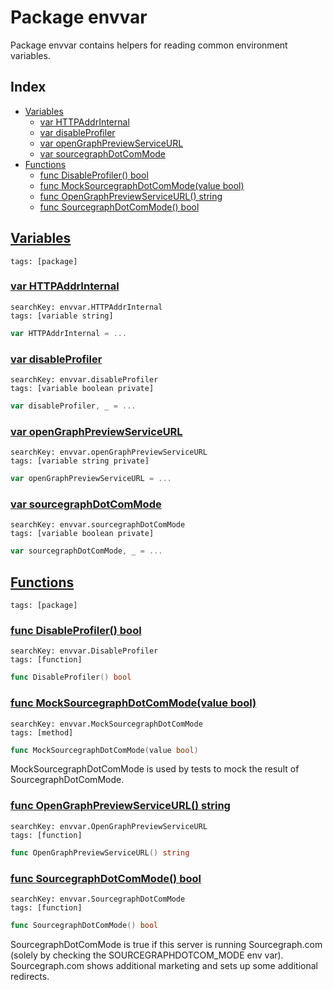 # Package envvar

Package envvar contains helpers for reading common environment variables. 

## Index

* [Variables](#var)
    * [var HTTPAddrInternal](#HTTPAddrInternal)
    * [var disableProfiler](#disableProfiler)
    * [var openGraphPreviewServiceURL](#openGraphPreviewServiceURL)
    * [var sourcegraphDotComMode](#sourcegraphDotComMode)
* [Functions](#func)
    * [func DisableProfiler() bool](#DisableProfiler)
    * [func MockSourcegraphDotComMode(value bool)](#MockSourcegraphDotComMode)
    * [func OpenGraphPreviewServiceURL() string](#OpenGraphPreviewServiceURL)
    * [func SourcegraphDotComMode() bool](#SourcegraphDotComMode)


## <a id="var" href="#var">Variables</a>

```
tags: [package]
```

### <a id="HTTPAddrInternal" href="#HTTPAddrInternal">var HTTPAddrInternal</a>

```
searchKey: envvar.HTTPAddrInternal
tags: [variable string]
```

```Go
var HTTPAddrInternal = ...
```

### <a id="disableProfiler" href="#disableProfiler">var disableProfiler</a>

```
searchKey: envvar.disableProfiler
tags: [variable boolean private]
```

```Go
var disableProfiler, _ = ...
```

### <a id="openGraphPreviewServiceURL" href="#openGraphPreviewServiceURL">var openGraphPreviewServiceURL</a>

```
searchKey: envvar.openGraphPreviewServiceURL
tags: [variable string private]
```

```Go
var openGraphPreviewServiceURL = ...
```

### <a id="sourcegraphDotComMode" href="#sourcegraphDotComMode">var sourcegraphDotComMode</a>

```
searchKey: envvar.sourcegraphDotComMode
tags: [variable boolean private]
```

```Go
var sourcegraphDotComMode, _ = ...
```

## <a id="func" href="#func">Functions</a>

```
tags: [package]
```

### <a id="DisableProfiler" href="#DisableProfiler">func DisableProfiler() bool</a>

```
searchKey: envvar.DisableProfiler
tags: [function]
```

```Go
func DisableProfiler() bool
```

### <a id="MockSourcegraphDotComMode" href="#MockSourcegraphDotComMode">func MockSourcegraphDotComMode(value bool)</a>

```
searchKey: envvar.MockSourcegraphDotComMode
tags: [method]
```

```Go
func MockSourcegraphDotComMode(value bool)
```

MockSourcegraphDotComMode is used by tests to mock the result of SourcegraphDotComMode. 

### <a id="OpenGraphPreviewServiceURL" href="#OpenGraphPreviewServiceURL">func OpenGraphPreviewServiceURL() string</a>

```
searchKey: envvar.OpenGraphPreviewServiceURL
tags: [function]
```

```Go
func OpenGraphPreviewServiceURL() string
```

### <a id="SourcegraphDotComMode" href="#SourcegraphDotComMode">func SourcegraphDotComMode() bool</a>

```
searchKey: envvar.SourcegraphDotComMode
tags: [function]
```

```Go
func SourcegraphDotComMode() bool
```

SourcegraphDotComMode is true if this server is running Sourcegraph.com (solely by checking the SOURCEGRAPHDOTCOM_MODE env var). Sourcegraph.com shows additional marketing and sets up some additional redirects. 

